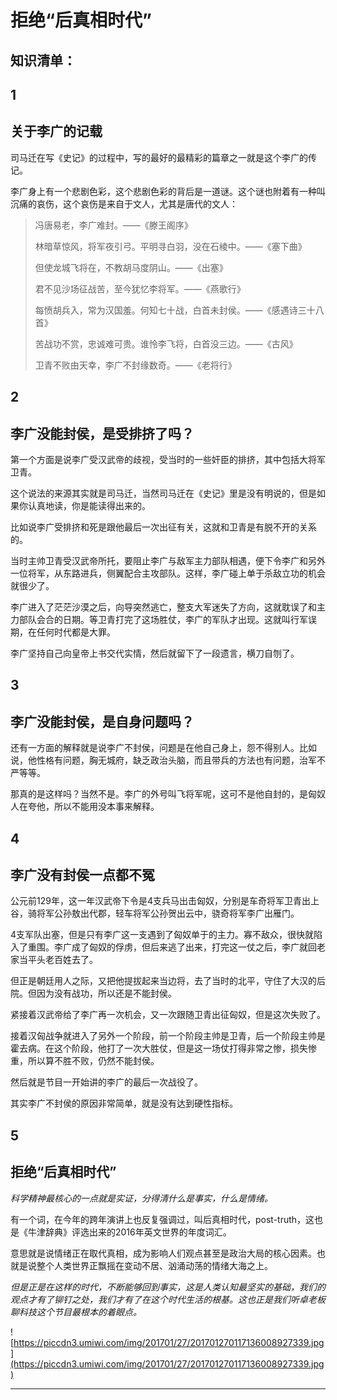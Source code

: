 # 拒绝“后真相时代”

## 知识清单：

## 1

## 关于李广的记载

司马迁在写《史记》的过程中，写的最好的最精彩的篇章之一就是这个李广的传记。

李广身上有一个悲剧色彩，这个悲剧色彩的背后是一道谜。这个谜也附着有一种叫沉痛的哀伤，这个哀伤是来自于文人，尤其是唐代的文人：

> 冯唐易老，李广难封。——《滕王阁序》
> 
> 
> 
> 林暗草惊风，将军夜引弓。平明寻白羽，没在石棱中。——《塞下曲》
> 
> 
> 
> 但使龙城飞将在，不教胡马度阴山。——《出塞》
> 
> 
> 
> 君不见沙场征战苦，至今犹忆李将军。——《燕歌行》
> 
> 
> 
> 每愤胡兵入，常为汉国羞。何知七十战，白首未封侯。——《感遇诗三十八首》
> 
> 
> 
> 苦战功不赏，忠诚难可贵。谁怜李飞将，白首没三边。——《古风》
> 
> 
> 
> 卫青不败由天幸，李广不封缘数奇。——《老将行》

## 2

## 李广没能封侯，是受排挤了吗？

第一个方面是说李广受汉武帝的歧视，受当时的一些奸臣的排挤，其中包括大将军卫青。

这个说法的来源其实就是司马迁，当然司马迁在《史记》里是没有明说的，但是如果你认真地读，你是能读得出来的。

比如说李广受排挤和死是跟他最后一次出征有关，这就和卫青是有脱不开的关系的。

当时主帅卫青受汉武帝所托，要阻止李广与敌军主力部队相遇，便下令李广和另外一位将军，从东路进兵，侧翼配合主攻部队。这样，李广碰上单于杀敌立功的机会就很少了。

李广进入了茫茫沙漠之后，向导突然逃亡，整支大军迷失了方向，这就耽误了和主力部队会合的日期。等卫青打完了这场胜仗，李广的军队才出现。这就叫行军误期，在任何时代都是大罪。

李广坚持自己向皇帝上书交代实情，然后就留下了一段遗言，横刀自刎了。

## 3

## 李广没能封侯，是自身问题吗？

还有一方面的解释就是说李广不封侯，问题是在他自己身上，怨不得别人。比如说，他性格有问题，胸无城府，缺乏政治头脑，而且带兵的方法也有问题，治军不严等等。

那真的是这样吗？当然不是。李广的外号叫飞将军呢，这可不是他自封的，是匈奴人在夸他，所以不能用没本事来解释。

## 4

## 李广没有封侯一点都不冤

公元前129年，这一年汉武帝下令是4支兵马出击匈奴，分别是车奇将军卫青出上谷，骑将军公孙敖出代郡，轻车将军公孙贺出云中，骁奇将军李广出雁门。

4支军队出塞，但是只有李广这一支遇到了匈奴单于的主力。寡不敌众，很快就陷入了重围。李广成了匈奴的俘虏，但后来逃了出来，打完这一仗之后，李广就回老家当平头老百姓去了。

但正是朝廷用人之际，又把他提拔起来当边将，去了当时的北平，守住了大汉的后院。但因为没有战功，所以还是不能封侯。

紧接着汉武帝给了李广再一次机会，又一次跟随卫青出征匈奴，但是这次失败了。

接着汉匈战争就进入了另外一个阶段，前一个阶段主帅是卫青，后一个阶段主帅是霍去病。在这个阶段，他打了一次大胜仗，但是这一场仗打得非常之惨，损失惨重，所以算不胜不败，仍然不能封侯。

然后就是节目一开始讲的李广的最后一次战役了。

其实李广不封侯的原因非常简单，就是没有达到硬性指标。

## 5

## 拒绝“后真相时代”

 *科学精神最核心的一点就是实证，分得清什么是事实，什么是情绪。*

有一个词，在今年的跨年演讲上也反复强调过，叫后真相时代，post-truth，这也是《牛津辞典》评选出来的2016年英文世界的年度词汇。

意思就是说情绪正在取代真相，成为影响人们观点甚至是政治大局的核心因素。也就是说整个人类世界正飘摇在变动不居、汹涌动荡的情绪大海之上。

 *但是正是在这样的时代，不断能够回到事实，这是人类认知最坚实的基础，我们的观点才有了铆钉之处，我们才有了在这个时代生活的根基。这也正是我们听卓老板聊科技这个节目最根本的着眼点。*

![https://piccdn3.umiwi.com/img/201701/27/201701270117136008927339.jpg](https://piccdn3.umiwi.com/img/201701/27/201701270117136008927339.jpg)

---
